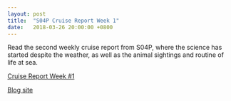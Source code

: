 ```yaml
---
layout: post
title:  "S04P Cruise Report Week 1"
date:   2018-03-26 20:00:00 +0800
---
```

<style>
img + em {
 text-align: justify;
 display: block;
 padding-left: 2em;
 padding-right: 2em;
}
</style>
Read the second weekly cruise report from S04P, where the science has started despite the weather, as well as the animal sightings and routine of life at sea. 

[Cruise Report Week #1](https://usgoship.ucsd.edu/files/reports/2018_s04p/S04P_Weekly_report_1.pdf)

[Blog site](http://usgoship-s04p2018.blogspot.com)

<!--more-->
